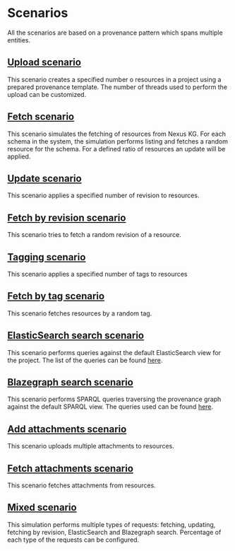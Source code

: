 # Scenarios

All the scenarios are based on a provenance pattern which spans multiple entities.

## [Upload scenario](https://github.com/BlueBrain/nexus-tests/blob/master/src/it/scala/ch/epfl/bluebrain/nexus/perf/CreateSimulation.scala)

This scenario creates a specified number o resources in a project using a prepared provenance template.
The number of threads used to perform the upload can be customized.

## [Fetch scenario](https://github.com/BlueBrain/nexus-tests/blob/master/src/it/scala/ch/epfl/bluebrain/nexus/perf/FetchSimulation.scala)

This scenario simulates the fetching of resources from Nexus KG. For each schema in the system, the simulation performs listing
and fetches a random resource for the schema. For a defined ratio of resources an update will be applied.

## [Update scenario](https://github.com/BlueBrain/nexus-tests/blob/master/src/it/scala/ch/epfl/bluebrain/nexus/perf/UpdateSimulation.scala)

This scenario applies a specified number of revision to resources.

## [Fetch by revision scenario](https://github.com/BlueBrain/nexus-tests/blob/master/src/it/scala/ch/epfl/bluebrain/nexus/perf/GetByRevSimulation.scala)

This scenario tries to fetch a random revision of a resource.

## [Tagging scenario](https://github.com/BlueBrain/nexus-tests/blob/master/src/it/scala/ch/epfl/bluebrain/nexus/perf/TagSimulation.scala)

This scenario applies a specified number of tags to resources

## [Fetch by tag scenario](https://github.com/BlueBrain/nexus-tests/blob/master/src/it/scala/ch/epfl/bluebrain/nexus/perf/GetByTagSimulation.scala)

This scenario fetches resources by a random tag.

## [ElasticSearch search scenario](https://github.com/BlueBrain/nexus-tests/blob/master/src/it/scala/ch/epfl/bluebrain/nexus/perf/ElasticSearchSimulation.scala)

This scenario performs queries against the default ElasticSearch view for the project.
The list of the queries can be found [here](https://github.com/BlueBrain/nexus-tests/blob/master/src/it/resources/es-queries.json).

## [Blazegraph search scenario](https://github.com/BlueBrain/nexus-tests/blob/master/src/it/scala/ch/epfl/bluebrain/nexus/perf/BlazegraphSimulation.scala)

This scenario performs SPARQL queries traversing the provenance graph against the default SPARQL view.
The queries used can be found [here](https://github.com/BlueBrain/nexus-tests/tree/master/src/it/resources).

## [Add attachments scenario](https://github.com/BlueBrain/nexus-tests/blob/master/src/it/scala/ch/epfl/bluebrain/nexus/perf/AddAttachmentSimulation.scala)

This scenario uploads multiple attachments to resources.

## [Fetch attachments scenario](https://github.com/BlueBrain/nexus-tests/blob/master/src/it/scala/ch/epfl/bluebrain/nexus/perf/FetchAttachmentSimulation.scala)

This scenario fetches attachments from resources.

## [Mixed scenario](https://github.com/BlueBrain/nexus-tests/blob/master/src/it/scala/ch/epfl/bluebrain/nexus/perf/FullSimulation.scala)

This simulation performs multiple types of requests: fetching, updating, fetching by revision, ElasticSearch and Blazegraph search.
Percentage of each type of the requests can be configured.
